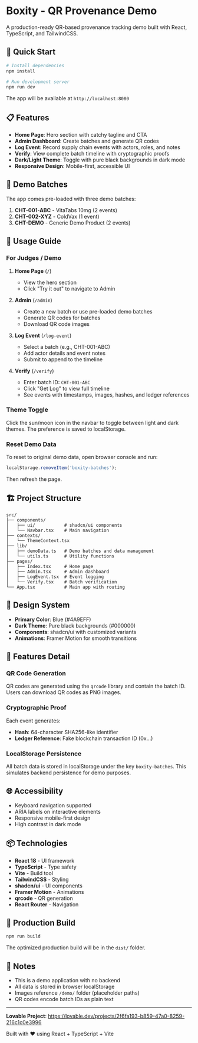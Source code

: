 # Boxity - QR Provenance Demo

A production-ready QR-based provenance tracking demo built with React, TypeScript, and TailwindCSS.

## 🚀 Quick Start

```bash
# Install dependencies
npm install

# Run development server
npm run dev
```

The app will be available at `http://localhost:8080`

## 📋 Features

- **Home Page**: Hero section with catchy tagline and CTA
- **Admin Dashboard**: Create batches and generate QR codes
- **Log Event**: Record supply chain events with actors, roles, and notes
- **Verify**: View complete batch timeline with cryptographic proofs
- **Dark/Light Theme**: Toggle with pure black backgrounds in dark mode
- **Responsive Design**: Mobile-first, accessible UI

## 🎯 Demo Batches

The app comes pre-loaded with three demo batches:

1. **CHT-001-ABC** - VitaTabs 10mg (2 events)
2. **CHT-002-XYZ** - ColdVax (1 event)
3. **CHT-DEMO** - Generic Demo Product (2 events)

## 📖 Usage Guide

### For Judges / Demo

1. **Home Page** (`/`)
   - View the hero section
   - Click "Try it out" to navigate to Admin

2. **Admin** (`/admin`)
   - Create a new batch or use pre-loaded demo batches
   - Generate QR codes for batches
   - Download QR code images

3. **Log Event** (`/log-event`)
   - Select a batch (e.g., CHT-001-ABC)
   - Add actor details and event notes
   - Submit to append to the timeline

4. **Verify** (`/verify`)
   - Enter batch ID: `CHT-001-ABC`
   - Click "Get Log" to view full timeline
   - See events with timestamps, images, hashes, and ledger references

### Theme Toggle

Click the sun/moon icon in the navbar to toggle between light and dark themes. The preference is saved to localStorage.

### Reset Demo Data

To reset to original demo data, open browser console and run:

```javascript
localStorage.removeItem('boxity-batches');
```

Then refresh the page.

## 🏗️ Project Structure

```
src/
├── components/
│   ├── ui/           # shadcn/ui components
│   └── Navbar.tsx    # Main navigation
├── contexts/
│   └── ThemeContext.tsx
├── lib/
│   ├── demoData.ts   # Demo batches and data management
│   └── utils.ts      # Utility functions
├── pages/
│   ├── Index.tsx     # Home page
│   ├── Admin.tsx     # Admin dashboard
│   ├── LogEvent.tsx  # Event logging
│   └── Verify.tsx    # Batch verification
└── App.tsx           # Main app with routing
```

## 🎨 Design System

- **Primary Color**: Blue (#4A9EFF)
- **Dark Theme**: Pure black backgrounds (#000000)
- **Components**: shadcn/ui with customized variants
- **Animations**: Framer Motion for smooth transitions

## 🔐 Features Detail

### QR Code Generation

QR codes are generated using the `qrcode` library and contain the batch ID. Users can download QR codes as PNG images.

### Cryptographic Proof

Each event generates:
- **Hash**: 64-character SHA256-like identifier
- **Ledger Reference**: Fake blockchain transaction ID (0x...)

### LocalStorage Persistence

All batch data is stored in localStorage under the key `boxity-batches`. This simulates backend persistence for demo purposes.

## 🌐 Accessibility

- Keyboard navigation supported
- ARIA labels on interactive elements
- Responsive mobile-first design
- High contrast in dark mode

## 📦 Technologies

- **React 18** - UI framework
- **TypeScript** - Type safety
- **Vite** - Build tool
- **TailwindCSS** - Styling
- **shadcn/ui** - UI components
- **Framer Motion** - Animations
- **qrcode** - QR generation
- **React Router** - Navigation

## 🚢 Production Build

```bash
npm run build
```

The optimized production build will be in the `dist/` folder.

## 📝 Notes

- This is a demo application with no backend
- All data is stored in browser localStorage
- Images reference `/demo/` folder (placeholder paths)
- QR codes encode batch IDs as plain text

---

**Lovable Project**: https://lovable.dev/projects/2f6fa193-b859-47a0-8259-216c1c0e3996

Built with ❤️ using React + TypeScript + Vite
